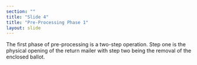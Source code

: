 ```yaml
---
section: ""
title: "Slide 4"
title: "Pre-Processing Phase 1"
layout: slide
---
```


The first phase of pre-processing is a two-step operation. Step one is the physical opening of the return mailer with step two being the removal of the enclosed ballot.
